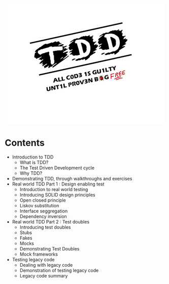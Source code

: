 ![learn-tdd](https://github.com/ilkinabdullayev/learn-tdd-in-java/blob/master/images/tdd_main.png?raw=true "Learn TDD in Java")


# Contents
- Introduction to TDD
  - What is TDD?
  - The Test Driven Development cycle
  - Why TDD?
- Demonstrating TDD, through walkthroughs and exercises
- Real world TDD Part 1 : Design enabling test
  - ​Introduction to real world testing
  - Introducing SOLID design principles
  - Open closed principle
  - Liskov substitution
  - Interface seggregation
  - Dependency inversion
- Real world TDD Part 2 : Test doubles
  - ​Introducing test doubles
  - Stubs
  - Fakes
  - Mocks
  - Demonstrating Test Doubles
  - Mock frameworks
- Testing legacy code
  - Dealing with legacy code
  - Demonstration of testing legacy code
  - Legacy code summary
